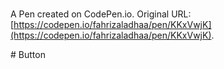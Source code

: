 # 

A Pen created on CodePen.io. Original URL: [https://codepen.io/fahrizaladhaa/pen/KKxVwjK](https://codepen.io/fahrizaladhaa/pen/KKxVwjK).

#   B u t t o n  
 